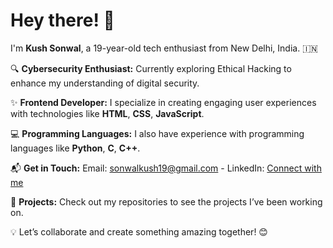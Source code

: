 # Hey there! 👋  

I'm **Kush Sonwal**, a 19-year-old tech enthusiast from New Delhi, India. 🇮🇳  

🔍 **Cybersecurity Enthusiast:** Currently exploring Ethical Hacking to enhance my understanding of digital security.  

✨ **Frontend Developer:** I specialize in creating engaging user experiences with technologies like **HTML**, **CSS**, **JavaScript**.  

💻 **Programming Languages:**  I also have experience with programming languages like **Python**, **C**, **C++**.  

📬 **Get in Touch:** Email: [sonwalkush19@gmail.com](mailto:sonwalkush19@gmail.com) - LinkedIn: [Connect with me](#)  

🚀 **Projects:** Check out my repositories to see the projects I’ve been working on.  

💡 Let’s collaborate and create something amazing together! 😊  
